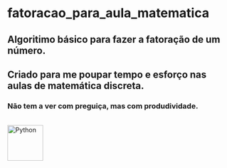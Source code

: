 # fatoracao_para_aula_matematica

## Algoritimo básico para fazer a fatoração de um número.
## Criado para me poupar tempo e esforço nas aulas de matemática discreta.

### Não tem a ver com preguiça, mas com produdividade.

<div style="display: inline_block"><br>
   <img align="center" alt="Python" height="80" width=80" src="https://cdn.jsdelivr.net/gh/devicons/devicon/icons/python/python-original.svg" />
</div>
